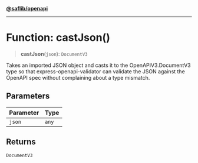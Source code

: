 [**@saflib/openapi**](../index.md)

***

# Function: castJson()

> **castJson**(`json`): `DocumentV3`

Takes an imported JSON object and casts it to the OpenAPIV3.DocumentV3 type so that express-openapi-validator can validate the JSON against the OpenAPI spec without complaining about a type mismatch.

## Parameters

| Parameter | Type |
| ------ | ------ |
| `json` | `any` |

## Returns

`DocumentV3`
